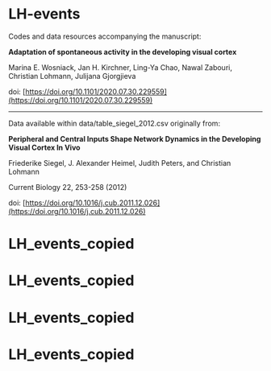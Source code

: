 # LH-events

Codes and data resources accompanying the manuscript:

**Adaptation of spontaneous activity in the developing visual cortex**

Marina E. Wosniack, Jan H. Kirchner, Ling-Ya Chao, Nawal Zabouri, Christian Lohmann, Julijana Gjorgjieva

doi: [https://doi.org/10.1101/2020.07.30.229559](https://doi.org/10.1101/2020.07.30.229559)

---

Data available within data/table_siegel_2012.csv originally from:

**Peripheral and Central Inputs Shape Network Dynamics in the Developing Visual Cortex In Vivo**

Friederike Siegel, J. Alexander Heimel, Judith Peters, and Christian Lohmann

Current Biology 22, 253-258 (2012)

doi: [https://doi.org/10.1016/j.cub.2011.12.026](https://doi.org/10.1016/j.cub.2011.12.026)
# LH_events_copied
# LH_events_copied
# LH_events_copied
# LH_events_copied
